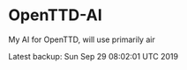 # OpenTTD-AI
My AI for OpenTTD, will use primarily air

Latest backup: Sun Sep 29 08:02:01 UTC 2019
